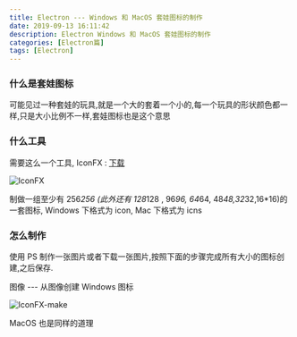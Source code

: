 ```yaml
---
title: Electron --- Windows 和 MacOS 套娃图标的制作
date: 2019-09-13 16:11:42
description: Electron Windows 和 MacOS 套娃图标的制作
categories: [Electron篇]
tags: [Electron]
---
```


<!-- more -->
### 什么是套娃图标
可能见过一种套娃的玩具,就是一个大的套着一个小的,每一个玩具的形状颜色都一样,只是大小比例不一样,套娃图标也是这个意思

### 什么工具
需要这么一个工具, IconFX : [下载](http://nas.joylau.cn:5000/sharing/Y3xyQ0OJV)

![IconFX](http://image.joylau.cn/blog/Electron-icon-icns-iconfx.png.png)

制做一组至少有 256*256 (此外还有 128*128 , 96*96, 64*64, 48*48,32*32,16*16)的一套图标, Windows 下格式为 icon, Mac 下格式为 icns

### 怎么制作
使用 PS 制作一张图片或者下载一张图片,按照下面的步骤完成所有大小的图标创建,之后保存.

图像 --- 从图像创建 Windows 图标

![IconFX-make](http://image.joylau.cn/blog/Electron-icon-icns-iconfx-make.png)

MacOS 也是同样的道理



